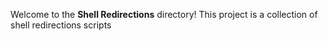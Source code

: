 Welcome to the **Shell Redirections** directory! This project is a collection of shell redirections scripts
